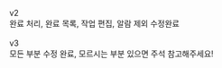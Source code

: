 v2<br/> 
완료 처리, 완료 목록, 작업 편집, 알람 제외 수정완료<br/> <br/> 
v3<br/> 
모든 부분 수정 완료, 모르시는 부분 있으면 주석 참고해주세요!  
